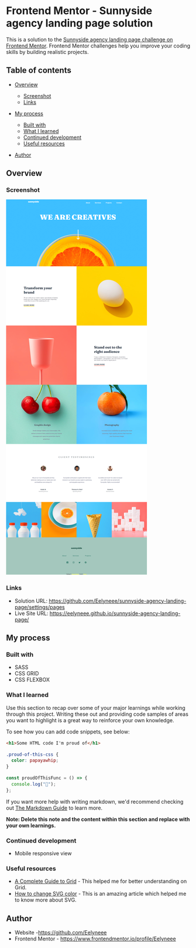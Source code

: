# Frontend Mentor - Sunnyside agency landing page solution

This is a solution to the [Sunnyside agency landing page challenge on Frontend Mentor](https://www.frontendmentor.io/challenges/sunnyside-agency-landing-page-7yVs3B6ef). Frontend Mentor challenges help you improve your coding skills by building realistic projects.

## Table of contents

- [Overview](#overview)

  - [Screenshot](#screenshot)
  - [Links](#links)

- [My process](#my-process)
  - [Built with](#built-with)
  - [What I learned](#what-i-learned)
  - [Continued development](#continued-development)
  - [Useful resources](#useful-resources)
  
- [Author](#author)

  

## Overview

### Screenshot

![](\screencapture-eelyneee-github-io-sunnyside-agency-landing-page-2021-06-20-01_25_00.png)

### Links

- Solution URL: https://github.com/Eelyneee/sunnyside-agency-landing-page/settings/pages
- Live Site URL: https://eelyneee.github.io/sunnyside-agency-landing-page/

## My process

### Built with

- SASS
- CSS GRID
- CSS FLEXBOX

### What I learned

Use this section to recap over some of your major learnings while working through this project. Writing these out and providing code samples of areas you want to highlight is a great way to reinforce your own knowledge.

To see how you can add code snippets, see below:

```html
<h1>Some HTML code I'm proud of</h1>
```

```css
.proud-of-this-css {
  color: papayawhip;
}
```

```js
const proudOfThisFunc = () => {
  console.log("🎉");
};
```

If you want more help with writing markdown, we'd recommend checking out [The Markdown Guide](https://www.markdownguide.org/) to learn more.

**Note: Delete this note and the content within this section and replace with your own learnings.**

### Continued development

- Mobile responsive view

### Useful resources

- [A Complete Guide to Grid](https://css-tricks.com/snippets/css/complete-guide-grid/) - This helped me for better understanding on Grid. 
- [How to change SVG color](https://www.geeksforgeeks.org/how-to-change-svg-color/) - This is an amazing article which helped me to know more about SVG.

## Author

- Website -https://github.com/Eelyneee
- Frontend Mentor - https://www.frontendmentor.io/profile/Eelyneee
